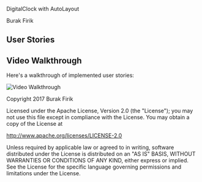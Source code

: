 DigitalClock with AutoLayout

Burak Firik



## User Stories


## Video Walkthrough

Here's a walkthrough of implemented user stories:


<img src='https://github.com/burakfirik/Calc/blob/master/digitalclock.gif' title='Video Walkthrough' width='' alt='Video Walkthrough' />


Copyright 2017 Burak Firik

Licensed under the Apache License, Version 2.0 (the "License");
you may not use this file except in compliance with the License.
You may obtain a copy of the License at

http://www.apache.org/licenses/LICENSE-2.0

Unless required by applicable law or agreed to in writing, software
distributed under the License is distributed on an "AS IS" BASIS,
WITHOUT WARRANTIES OR CONDITIONS OF ANY KIND, either express or implied.
See the License for the specific language governing permissions and
limitations under the License.



